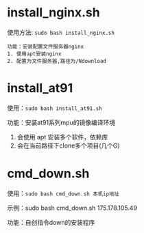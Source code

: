 
# install_nginx.sh
使用方法: `sudo bash install_nginx.sh`
		
	功能：安装配置文件服务器nginx
	1. 使用apt安装nginx
	2. 配置为文件服务器,路径为/Ndownload


# install_at91
使用：`sudo bash install_at91.sh`

功能：安装at91系列mpu的镜像编译环境
1. 会使用 apt 安装多个软件，依赖库
2. 会在当前路径下clone多个项目(几个G)


# cmd_down.sh
使用：`sudo bash cmd_down.sh 本机ip地址`

示例：sudo bash cmd_down.sh 175.178.105.49

功能：自创指令down的安装程序
